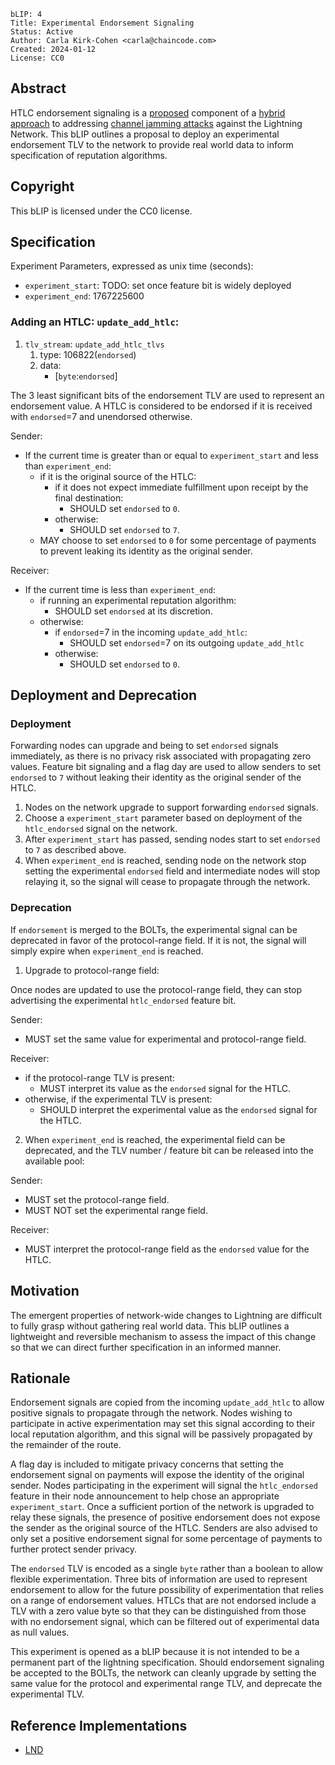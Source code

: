 ```
bLIP: 4
Title: Experimental Endorsement Signaling
Status: Active
Author: Carla Kirk-Cohen <carla@chaincode.com>
Created: 2024-01-12
License: CC0
```

## Abstract

HTLC endorsement signaling is a [proposed](https://github.com/lightning/bolts/pull/1071) 
component of a [hybrid approach](https://research.chaincode.com/2022/11/15/unjamming-lightning) 
to addressing [channel jamming attacks](https://bitcoinops.org/en/topics/channel-jamming-attacks) 
against the Lightning Network. This bLIP outlines a proposal to deploy an 
experimental endorsement TLV to the network to provide real world data to 
inform specification of reputation algorithms.

## Copyright

This bLIP is licensed under the CC0 license.

## Specification

Experiment Parameters, expressed as unix time (seconds):
* `experiment_start`: TODO: set once feature bit is widely deployed
* `experiment_end`: 1767225600

### Adding an HTLC: `update_add_htlc`:

1. `tlv_stream`: `update_add_htlc_tlvs`
    1. type: 106822(`endorsed`)
    2. data:
        * [`byte`:`endorsed`]

The 3 least significant bits of the endorsement TLV are used to represent an
endorsement value. A HTLC is considered to be endorsed if it is received
with `endorsed`=7 and unendorsed otherwise.

Sender:
* If the current time is greater than or equal to `experiment_start` and less 
  than `experiment_end`:
  * if it is the original source of the HTLC:
    * if it does not expect immediate fulfillment upon receipt by the 
      final destination: 
      * SHOULD set `endorsed` to `0`.
    * otherwise:  
      * SHOULD set `endorsed` to `7`.
  * MAY choose to set `endorsed` to `0` for some percentage of payments to 
    prevent leaking its identity as the original sender.

Receiver:
* If the current time is less than `experiment_end`:
  * if running an experimental reputation algorithm:
    * SHOULD set `endorsed` at its discretion.
  * otherwise: 
    * if `endorsed`=7 in the incoming `update_add_htlc`:
        * SHOULD set `endorsed`=7 on its outgoing `update_add_htlc`
    * otherwise: 
      * SHOULD set `endorsed` to `0`.

## Deployment and Deprecation

### Deployment 

Forwarding nodes can upgrade and being to set `endorsed` signals immediately, 
as there is no privacy risk associated with propagating zero values. Feature 
bit signaling and a flag day are used to allow senders to set `endorsed` to `7`
without leaking their identity as the original sender of the HTLC.

1. Nodes on the network upgrade to support forwarding `endorsed` signals. 
2. Choose a `experiment_start` parameter based on deployment of the 
  `htlc_endorsed` signal on the network.
3. After `experiment_start` has passed, sending nodes start to set `endorsed` 
   to `7` as described above.
4. When `experiment_end` is reached, sending node on the network stop setting 
   the experimental `endorsed` field and intermediate nodes will stop 
   relaying it, so the signal will cease to propagate through the network.

### Deprecation

If `endorsement` is merged to the BOLTs, the experimental signal can be
deprecated in favor of the protocol-range field. If it is not, the signal 
will simply expire when `experiment_end` is reached.

1. Upgrade to protocol-range field: 

  Once nodes are updated to use the protocol-range field, they can stop
  advertising the experimental `htlc_endorsed` feature bit.

  Sender:
  * MUST set the same value for experimental and protocol-range field.

  Receiver:
  * if the protocol-range TLV is present: 
    * MUST interpret its value as the `endorsed` signal for the HTLC.
  * otherwise, if the experimental TLV is present: 
    * SHOULD interpret the experimental value as the `endorsed` signal 
      for the HTLC.

2. When `experiment_end` is reached, the experimental field can be deprecated, 
  and the TLV number / feature bit can be released into the available pool:

  Sender: 
  * MUST set the protocol-range field.
  * MUST NOT set the experimental range field.

  Receiver: 
  * MUST interpret the protocol-range field as the `endorsed` value for the HTLC.

## Motivation

The emergent properties of network-wide changes to Lightning are difficult to 
fully grasp without gathering real world data. This bLIP outlines a lightweight
and reversible mechanism to assess the impact of this change so that we can 
direct further specification in an informed manner.

## Rationale

Endorsement signals are copied from the incoming `update_add_htlc` to allow 
positive signals to propagate through the network. Nodes wishing to participate
in active experimentation may set this signal according to their local 
reputation algorithm, and this signal will be passively propagated by the 
remainder of the route. 

A flag day is included to mitigate privacy concerns that setting the 
endorsement signal on payments will expose the identity of the original sender.
Nodes participating in the experiment will signal the `htlc_endorsed` feature 
in their node announcement to help chose an appropriate `experiment_start`. 
Once a sufficient portion of the network is upgraded to relay these signals, the 
presence of positive endorsement does not expose the sender as the original 
source of the HTLC. Senders are also advised to only set a positive endorsement
signal for some percentage of payments to further protect sender privacy.

The `endorsed` TLV is encoded as a single `byte` rather than a boolean to allow
flexible experimentation. Three bits of information are used to represent 
endorsement to allow for the future possibility of experimentation that relies 
on a range of endorsement values. HTLCs that are not endorsed include a TLV 
with a zero value byte so that they can be distinguished from those with no 
endorsement signal, which can be filtered out of experimental data as null 
values.

This experiment is opened as a bLIP because it is not intended to be a 
permanent part of the lightning specification. Should endorsement signaling be 
accepted to the BOLTs, the network can cleanly upgrade by setting the same 
value for the protocol and experimental range TLV, and deprecate the 
experimental TLV.

## Reference Implementations

* [LND](https://github.com/lightningnetwork/lnd/pull/8390)

